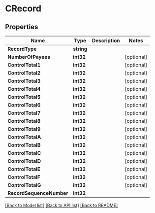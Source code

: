 # CRecord

## Properties

Name | Type | Description | Notes
------------ | ------------- | ------------- | -------------
**RecordType** | **string** |  | 
**NumberOfPayees** | **int32** |  | [optional] 
**ControlTotal1** | **int32** |  | [optional] 
**ControlTotal2** | **int32** |  | [optional] 
**ControlTotal3** | **int32** |  | [optional] 
**ControlTotal4** | **int32** |  | [optional] 
**ControlTotal5** | **int32** |  | [optional] 
**ControlTotal6** | **int32** |  | [optional] 
**ControlTotal7** | **int32** |  | [optional] 
**ControlTotal8** | **int32** |  | [optional] 
**ControlTotal9** | **int32** |  | [optional] 
**ControlTotalA** | **int32** |  | [optional] 
**ControlTotalB** | **int32** |  | [optional] 
**ControlTotalC** | **int32** |  | [optional] 
**ControlTotalD** | **int32** |  | [optional] 
**ControlTotalE** | **int32** |  | [optional] 
**ControlTotalF** | **int32** |  | [optional] 
**ControlTotalG** | **int32** |  | [optional] 
**RecordSequenceNumber** | **int32** |  | 

[[Back to Model list]](../README.md#documentation-for-models) [[Back to API list]](../README.md#documentation-for-api-endpoints) [[Back to README]](../README.md)


